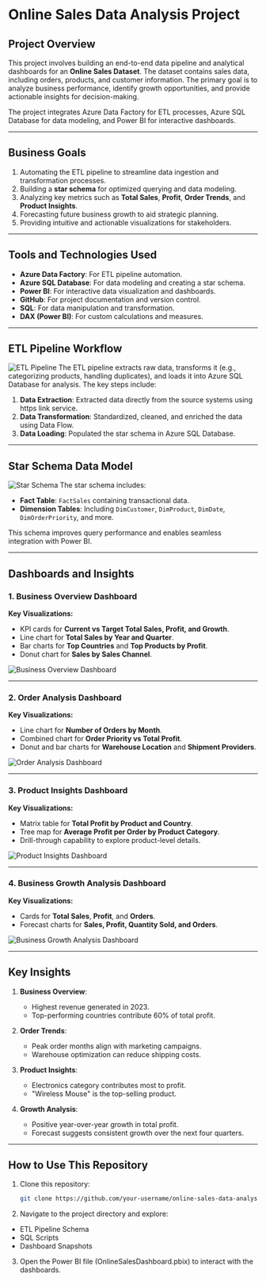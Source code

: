 # Online Sales Data Analysis Project

## Project Overview
This project involves building an end-to-end data pipeline and analytical dashboards for an **Online Sales Dataset**. The dataset contains sales data, including orders, products, and customer information. The primary goal is to analyze business performance, identify growth opportunities, and provide actionable insights for decision-making.

The project integrates Azure Data Factory for ETL processes, Azure SQL Database for data modeling, and Power BI for interactive dashboards.

---

## Business Goals
1. Automating the ETL pipeline to streamline data ingestion and transformation processes.
2. Building a **star schema** for optimized querying and data modeling.
3. Analyzing key metrics such as **Total Sales**, **Profit**, **Order Trends**, and **Product Insights**.
4. Forecasting future business growth to aid strategic planning.
5. Providing intuitive and actionable visualizations for stakeholders.

---

## Tools and Technologies Used
- **Azure Data Factory**: For ETL pipeline automation.
- **Azure SQL Database**: For data modeling and creating a star schema.
- **Power BI**: For interactive data visualization and dashboards.
- **GitHub**: For project documentation and version control.
- **SQL**: For data manipulation and transformation.
- **DAX (Power BI)**: For custom calculations and measures.

---

## ETL Pipeline Workflow
![ETL Pipeline](path/to/your/ETL-pipeline-schema-image.png)
The ETL pipeline extracts raw data, transforms it (e.g., categorizing products, handling duplicates), and loads it into Azure SQL Database for analysis. The key steps include:
1. **Data Extraction**: Extracted data directly from the source systems using https link service.
2. **Data Transformation**: Standardized, cleaned, and enriched the data using Data Flow.
3. **Data Loading**: Populated the star schema in Azure SQL Database.

---

## Star Schema Data Model
![Star Schema](path/to/your/star-schema-visualization.png)
The star schema includes:
- **Fact Table**: `FactSales` containing transactional data.
- **Dimension Tables**: Including `DimCustomer`, `DimProduct`, `DimDate`, `DimOrderPriority`, and more.

This schema improves query performance and enables seamless integration with Power BI.

---

## Dashboards and Insights
### 1. Business Overview Dashboard
**Key Visualizations:**
- KPI cards for **Current vs Target Total Sales, Profit, and Growth**.
- Line chart for **Total Sales by Year and Quarter**.
- Bar charts for **Top Countries** and **Top Products by Profit**.
- Donut chart for **Sales by Sales Channel**.

![Business Overview Dashboard](path/to/your/dashboard1-snapshot.png)

---

### 2. Order Analysis Dashboard
**Key Visualizations:**
- Line chart for **Number of Orders by Month**.
- Combined chart for **Order Priority vs Total Profit**.
- Donut and bar charts for **Warehouse Location** and **Shipment Providers**.

![Order Analysis Dashboard](path/to/your/dashboard2-snapshot.png)

---

### 3. Product Insights Dashboard
**Key Visualizations:**
- Matrix table for **Total Profit by Product and Country**.
- Tree map for **Average Profit per Order by Product Category**.
- Drill-through capability to explore product-level details.

![Product Insights Dashboard](path/to/your/dashboard3-snapshot.png)

---

### 4. Business Growth Analysis Dashboard
**Key Visualizations:**
- Cards for **Total Sales**, **Profit**, and **Orders**.
- Forecast charts for **Sales, Profit, Quantity Sold, and Orders**.

![Business Growth Analysis Dashboard](path/to/your/dashboard4-snapshot.png)

---

## Key Insights
1. **Business Overview**:
   - Highest revenue generated in 2023.
   - Top-performing countries contribute 60% of total profit.

2. **Order Trends**:
   - Peak order months align with marketing campaigns.
   - Warehouse optimization can reduce shipping costs.

3. **Product Insights**:
   - Electronics category contributes most to profit.
   - "Wireless Mouse" is the top-selling product.

4. **Growth Analysis**:
   - Positive year-over-year growth in total profit.
   - Forecast suggests consistent growth over the next four quarters.

---

## How to Use This Repository
1. Clone this repository:
   ```bash
   git clone https://github.com/your-username/online-sales-data-analysis.git
2. Navigate to the project directory and explore:
- ETL Pipeline Schema
- SQL Scripts
- Dashboard Snapshots
3. Open the Power BI file (OnlineSalesDashboard.pbix) to interact with the dashboards.

